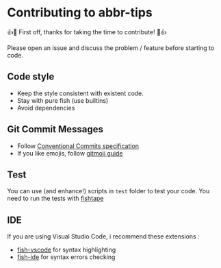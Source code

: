 # Contributing to abbr-tips

👍🎉 First off, thanks for taking the time to contribute! 🎉👍

Please open an issue and discuss the problem / feature before starting to code.

## Code style

- Keep the style consistent with existent code.
- Stay with pure fish (use builtins)
- Avoid dependencies

## Git Commit Messages

- Follow [Conventional Commits specification](https://www.conventionalcommits.org/en/v1.0.0-beta.2/#specification)
- If you like emojis, follow [gitmoji guide](https://gitmoji.carloscuesta.me/)

## Test

You can use (and enhance!) scripts in `test` folder to test your code. You need to run the tests with [fishtape](https://github.com/jorgebucaran/fishtape)

## IDE

If you are using Visual Studio Code, i recommend these extensions :
- [fish-vscode](https://marketplace.visualstudio.com/items?itemName=skyapps.fish-vscode) for syntax highlighting
- [fish-ide](https://marketplace.visualstudio.com/items?itemName=lunaryorn.fish-ide) for syntax errors checking
